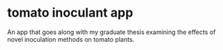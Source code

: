 # tomato inoculant app
 An app that goes along with my graduate thesis examining the effects of novel inoculation methods on tomato plants.
